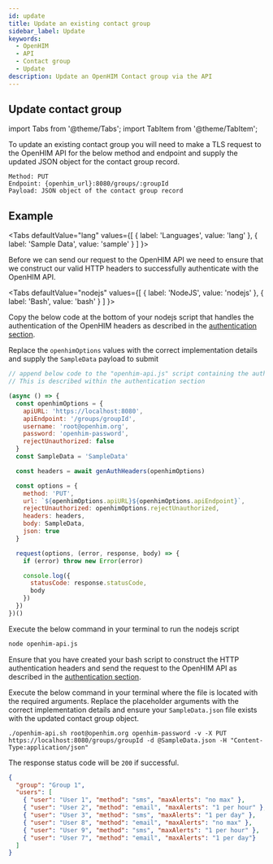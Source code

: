 ```yaml
---
id: update
title: Update an existing contact group
sidebar_label: Update
keywords:
  - OpenHIM
  - API
  - Contact group
  - Update
description: Update an OpenHIM Contact group via the API
---
```


## Update contact group

import Tabs from '@theme/Tabs';
import TabItem from '@theme/TabItem';

To update an existing contact group you will need to make a TLS request to the OpenHIM API for the below method and endpoint and supply the updated JSON object for the contact group record.

```curl
Method: PUT
Endpoint: {openhim_url}:8080/groups/:groupId
Payload: JSON object of the contact group record
```

## Example

<Tabs
  defaultValue="lang"
  values={[
    { label: 'Languages', value: 'lang' },
    { label: 'Sample Data', value: 'sample' }
  ]
}>
<TabItem value="lang">

  Before we can send our request to the OpenHIM API we need to ensure that we construct our valid HTTP headers to successfully authenticate with the OpenHIM API.

  <Tabs
    defaultValue="nodejs"
    values={[
      { label: 'NodeJS', value: 'nodejs' },
      { label: 'Bash', value: 'bash' }
    ]
  }>
  <TabItem value="nodejs">

  Copy the below code at the bottom of your nodejs script that handles the authentication of the OpenHIM headers as described in the [authentication section](../introduction/authentication).

  Replace the `openhimOptions` values with the correct implementation details and supply the `SampleData` payload to submit

  ```javascript
  // append below code to the "openhim-api.js" script containing the authentication methods.
  // This is described within the authentication section

  (async () => {
    const openhimOptions = {
      apiURL: 'https://localhost:8080',
      apiEndpoint: '/groups/groupId',
      username: 'root@openhim.org',
      password: 'openhim-password',
      rejectUnauthorized: false
    }
    const SampleData = 'SampleData'

    const headers = await genAuthHeaders(openhimOptions)

    const options = {
      method: 'PUT',
      url: `${openhimOptions.apiURL}${openhimOptions.apiEndpoint}`,
      rejectUnauthorized: openhimOptions.rejectUnauthorized,
      headers: headers,
      body: SampleData,
      json: true
    }

    request(options, (error, response, body) => {
      if (error) throw new Error(error)

      console.log({
        statusCode: response.statusCode,
        body
      })
    })
  })()
  ```

  Execute the below command in your terminal to run the nodejs script

  ```bash
  node openhim-api.js
  ```

  </TabItem>
  <TabItem value="bash">

  Ensure that you have created your bash script to construct the HTTP authentication headers and send the request to the OpenHIM API as described in the [authentication section](../introduction/authentication).

  Execute the below command in your terminal where the file is located with the required arguments. Replace the placeholder arguments with the correct implementation details and ensure your `SampleData.json` file exists with the updated contact group object.

  ```curl
  ./openhim-api.sh root@openhim.org openhim-password -v -X PUT https://localhost:8080/groups/groupId -d @SampleData.json -H "Content-Type:application/json"
  ```

  </TabItem>
  </Tabs>

  The response status code will be `200` if successful.
</TabItem>
<TabItem value="sample">

  ```json
  {
    "group": "Group 1",
    "users": [
      { "user": "User 1", "method": "sms", "maxAlerts": "no max" },
      { "user": "User 2", "method": "email", "maxAlerts": "1 per hour" },
      { "user": "User 3", "method": "sms", "maxAlerts": "1 per day" },
      { "user": "User 8", "method": "email", "maxAlerts": "no max" },
      { "user": "User 9", "method": "sms", "maxAlerts": "1 per hour" },
      { "user": "User 7", "method": "email", "maxAlerts": "1 per day"}
    ]
  }
  ```

</TabItem>
</Tabs>
